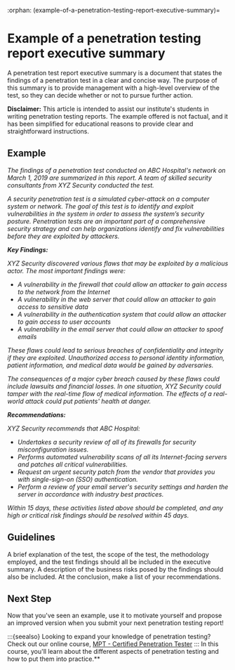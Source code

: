 :orphan:
(example-of-a-penetration-testing-report-executive-summary)=

# Example of a penetration testing report executive summary

A penetration test report executive summary is a document that states the findings of a penetration test in a clear and concise way. The purpose of this summary is to provide management with a high-level overview of the test, so they can decide whether or not to pursue further action.

**Disclaimer:** This article is intended to assist our institute's students in writing penetration testing reports. The example offered is not factual, and it has been simplified for educational reasons to provide clear and straightforward instructions.

## Example

_The findings of a penetration test conducted on ABC Hospital's network on March 1, 2019 are summarized in this report. A team of skilled security consultants from XYZ Security conducted the test._

_A security penetration test is a simulated cyber-attack on a computer system or network. The goal of this test is to identify and exploit vulnerabilities in the system in order to assess the system’s security posture. Penetration tests are an important part of a comprehensive security strategy and can help organizations identify and fix vulnerabilities before they are exploited by attackers._

**_Key Findings:_**

_XYZ Security discovered various flaws that may be exploited by a malicious actor. The most important findings were:_

- _A vulnerability in the firewall that could allow an attacker to gain access to the network from the Internet_
- _A vulnerability in the web server that could allow an attacker to gain access to sensitive data_
- _A vulnerability in the authentication system that could allow an attacker to gain access to user accounts_
- _A vulnerability in the email server that could allow an attacker to spoof emails_

_These flaws could lead to serious breaches of confidentiality and integrity if they are exploited. Unauthorized access to personal identity information, patient information, and medical data would be gained by adversaries._

_The consequences of a major cyber breach caused by these flaws could include lawsuits and financial losses. In one situation, XYZ Security could tamper with the real-time flow of medical information. The effects of a real-world attack could put patients' health at danger._

**_Recommendations:_**

_XYZ Security recommends that ABC Hospital:_

- _Undertakes a security review of all of its firewalls for security misconfiguration issues._
- _Performs automated vulnerability scans of all its Internet-facing servers and patches all critical vulnerabilities._
- _Request an urgent security patch from the vendor that provides you with single-sign-on (SSO) authentication._
- _Perform a review of your email server's security settings and harden the server in accordance with industry best practices._

_Within 15 days, these activities listed above should be completed, and any high or critical risk findings should be resolved within 45 days._

## Guidelines

A brief explanation of the test, the scope of the test, the methodology employed, and the test findings should all be included in the executive summary. A description of the business risks posed by the findings should also be included. At the conclusion, make a list of your recommendations.

## Next Step

Now that you've seen an example, use it to motivate yourself and propose an improved version when you submit your next penetration testing report!

:::{seealso}
Looking to expand your knowledge of penetration testing? Check out our online course, [MPT - Certified Penetration Tester](https://www.mosse-institute.com/certifications/mpt-certified-penetration-tester.html)
::: In this course, you'll learn about the different aspects of penetration testing and how to put them into practice.**
